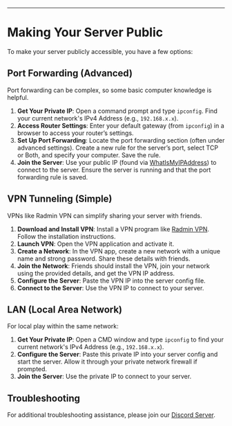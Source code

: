 ---

# Making Your Server Public

To make your server publicly accessible, you have a few options:

## Port Forwarding (Advanced)
Port forwarding can be complex, so some basic computer knowledge is helpful.

1. **Get Your Private IP**: Open a command prompt and type `ipconfig`. Find your current network's IPv4 Address (e.g., `192.168.x.x`).
2. **Access Router Settings**: Enter your default gateway (from `ipconfig`) in a browser to access your router’s settings.
3. **Set Up Port Forwarding**: Locate the port forwarding section (often under advanced settings). Create a new rule for the server’s port, select TCP or Both, and specify your computer. Save the rule.
4. **Join the Server**: Use your public IP (found via [WhatIsMyIPAddress](https://whatismyipaddress.com/)) to connect to the server. Ensure the server is running and that the port forwarding rule is saved.

## VPN Tunneling (Simple)
VPNs like Radmin VPN can simplify sharing your server with friends.

1. **Download and Install VPN**: Install a VPN program like [Radmin VPN](https://www.radmin-vpn.com/). Follow the installation instructions.
2. **Launch VPN**: Open the VPN application and activate it.
3. **Create a Network**: In the VPN app, create a new network with a unique name and strong password. Share these details with friends.
4. **Join the Network**: Friends should install the VPN, join your network using the provided details, and get the VPN IP address.
5. **Configure the Server**: Paste the VPN IP into the server config file.
6. **Connect to the Server**: Use the VPN IP to connect to your server.

## LAN (Local Area Network)
For local play within the same network:

1. **Get Your Private IP**: Open a CMD window and type `ipconfig` to find your current network's IPv4 Address (e.g., `192.168.x.x`).
2. **Configure the Server**: Paste this private IP into your server config and start the server. Allow it through your private network firewall if prompted.
3. **Join the Server**: Use the private IP to connect to your server.

## Troubleshooting

For additional troubleshooting assistance, please join our [Discord Server](https://discord.gg/NCsArSaqBW).
